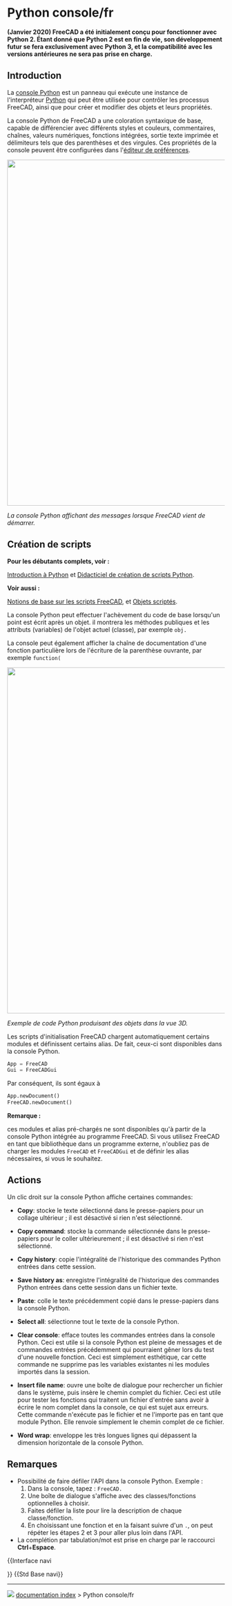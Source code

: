 # Python console/fr
**(Janvier 2020) FreeCAD a été initialement conçu pour fonctionner avec Python 2. Étant donné que Python 2 est en fin de vie, son développement futur se fera exclusivement avec Python 3, et la compatibilité avec les versions antérieures ne sera pas prise en charge.**

## Introduction

La [console Python](Python_console/fr.md) est un panneau qui exécute une instance de l\'interpréteur [Python](Python.md) qui peut être utilisée pour contrôler les processus FreeCAD, ainsi que pour créer et modifier des objets et leurs propriétés.

La console Python de FreeCAD a une coloration syntaxique de base, capable de différencier avec différents styles et couleurs, commentaires, chaînes, valeurs numériques, fonctions intégrées, sortie texte imprimée et délimiteurs tels que des parenthèses et des virgules. Ces propriétés de la console peuvent être configurées dans l'[éditeur de préférences](Preferences_Editor/fr.md).

<img alt="" src=images/FreeCAD_Python_console.png  style="width:800px;">



*La console Python affichant des messages lorsque FreeCAD vient de démarrer.*

## Création de scripts 


**Pour les débutants complets, voir :**

[Introduction à Python](Introduction_to_Python/fr.md) et [Didacticiel de création de scripts Python](Python_scripting_tutorial/fr.md).


**Voir aussi :**

[Notions de base sur les scripts FreeCAD](FreeCAD_Scripting_Basics/fr.md), et [Objets scriptés](Scripted_objects/fr.md).

La console Python peut effectuer l\'achèvement du code de base lorsqu\'un point est écrit après un objet. il montrera les méthodes publiques et les attributs (variables) de l\'objet actuel (classe), par exemple `obj.`

La console peut également afficher la chaîne de documentation d'une fonction particulière lors de l'écriture de la parenthèse ouvrante, par exemple `function(`

<img alt="" src=images/FreeCAD_Python_console_example.png  style="width:800px;">



*Exemple de code Python produisant des objets dans la vue 3D.*

Les scripts d\'initialisation FreeCAD chargent automatiquement certains modules et définissent certains alias. De fait, ceux-ci sont disponibles dans la console Python. 
```python
App = FreeCAD
Gui = FreeCADGui
```

Par conséquent, ils sont égaux à


```python
App.newDocument()
FreeCAD.newDocument()
```


**Remarque :**

ces modules et alias pré-chargés ne sont disponibles qu\'à partir de la console Python intégrée au programme FreeCAD. Si vous utilisez FreeCAD en tant que bibliothèque dans un programme externe, n\'oubliez pas de charger les modules `FreeCAD` et `FreeCADGui` et de définir les alias nécessaires, si vous le souhaitez.

## Actions

Un clic droit sur la console Python affiche certaines commandes:

-    **Copy**: stocke le texte sélectionné dans le presse-papiers pour un collage ultérieur ; il est désactivé si rien n\'est sélectionné.

-    **Copy command**: stocke la commande sélectionnée dans le presse-papiers pour le coller ultérieurement ; il est désactivé si rien n\'est sélectionné.

-    **Copy history**: copie l\'intégralité de l\'historique des commandes Python entrées dans cette session.

-    **Save history as**: enregistre l\'intégralité de l\'historique des commandes Python entrées dans cette session dans un fichier texte.

-    **Paste**: colle le texte précédemment copié dans le presse-papiers dans la console Python.

-    **Select all**: sélectionne tout le texte de la console Python.

-    **Clear console**: efface toutes les commandes entrées dans la console Python. Ceci est utile si la console Python est pleine de messages et de commandes entrées précédemment qui pourraient gêner lors du test d'une nouvelle fonction. Ceci est simplement esthétique, car cette commande ne supprime pas les variables existantes ni les modules importés dans la session.

-    **Insert file name**: ouvre une boîte de dialogue pour rechercher un fichier dans le système, puis insère le chemin complet du fichier. Ceci est utile pour tester les fonctions qui traitent un fichier d\'entrée sans avoir à écrire le nom complet dans la console, ce qui est sujet aux erreurs. Cette commande n\'exécute pas le fichier et ne l\'importe pas en tant que module Python. Elle renvoie simplement le chemin complet de ce fichier.

-    **Word wrap**: enveloppe les très longues lignes qui dépassent la dimension horizontale de la console Python.

## Remarques

-   Possibilité de faire défiler l\'API dans la console Python. Exemple :
    1.  Dans la console, tapez : `FreeCAD.`
    2.  Une boîte de dialogue s\'affiche avec des classes/fonctions optionnelles à choisir.
    3.  Faites défiler la liste pour lire la description de chaque classe/fonction.
    4.  En choisissant une fonction et en la faisant suivre d\'un `.`, on peut répéter les étapes 2 et 3 pour aller plus loin dans l\'API.
-   La complétion par tabulation/mot est prise en charge par le raccourci **Ctrl**+**Espace**.


{{Interface navi

}} {{Std Base navi}}



---
![](images/Right_arrow.png) [documentation index](../README.md) > Python console/fr
